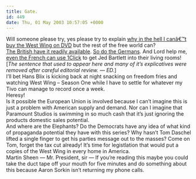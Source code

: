 ```yaml
---
title: Gate.
id: 449
date: Thu, 01 May 2003 10:57:05 +0000
---
```


Will someone please try, yes please try to explain [why in the hell I canâ€™t buy the West Wing on <span class="caps">DVD</span>](http://www.amazon.com/exec/obidos/tg/detail/-/B00005JLF3/qid=1051809285/sr=8-7/ref=sr_8_7/103-6666756-6811865?v=glance&s=dvd&n=507846) but the rest of the free world can?  
[The British have it readily available](http://www.amazon.co.uk/exec/obidos/ASIN/B000068OVR/ref=pd_ecc_rvi_f/026-5683080-3494053). [So do the Germans](http://www.amazon.de/exec/obidos/ASIN/B00005V4V3/qid=1051808595/sr=2-3/ref=sr_aps_prod_3_1/028-7132952-9969351). And Lord help me, [even the French can use 1Click](http://www.amazon.fr/exec/obidos/ASIN/B000063CZY/qid=1051808622/sr=1-1/ref=sr_1_0_1/171-7365696-7121028) to get Jed Bartlett into their living rooms! [*The sentence that used to appear here and many of it’s explicatives were removed after careful editorial review. <span class="caps">— ED.</span>*]  
 I’ll bet Hans Blix is kicking back at night snacking on freedom fries and watching West Wing – Season One while I have to settle for whatever my Tivo can manage to record once a week.  
 Heresy!  
 Is it possible the European Union is involved because I can’t imagine this is just a problem with American supply and demand. Nor can I imagine that Paramount Studios is swimming in so much cash that it’s just ignoring the products domestic sales potential.  
 And where are the Elephants? Do the Democrats have any idea of what kind of propaganda potential they have with this series? Why hasn’t Tom Daschel lifted a single finger to get his parties message out to the masses? Come on Tom, forget the tax cut already! It’s time for legistlation that would put a copies of the West Wing in every home in America.  
 Martin Sheen — Mr. President, sir — If you’re reading this maybe you could take the duct tape off your mouth for five minutes and do something about this because Aaron Sorkin isn’t returning my phone calls.


